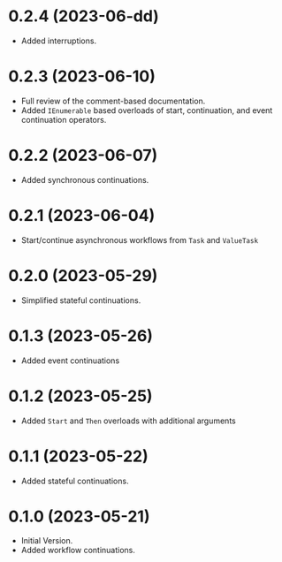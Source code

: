 # 0.2.4 (2023-06-dd)

- Added interruptions.

# 0.2.3 (2023-06-10)

- Full review of the comment-based documentation.
- Added `IEnumerable` based overloads of start, continuation, and event continuation operators.

# 0.2.2 (2023-06-07)

- Added synchronous continuations.

# 0.2.1 (2023-06-04)

- Start/continue asynchronous workflows from `Task` and `ValueTask`

# 0.2.0 (2023-05-29)

- Simplified stateful continuations.

# 0.1.3 (2023-05-26)

- Added event continuations

# 0.1.2 (2023-05-25)

- Added `Start` and `Then` overloads with additional arguments

# 0.1.1 (2023-05-22)

- Added stateful continuations.

# 0.1.0 (2023-05-21)

- Initial Version.
- Added workflow continuations.